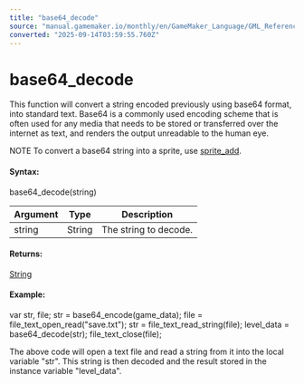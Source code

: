 ```yaml
---
title: "base64_decode"
source: "manual.gamemaker.io/monthly/en/GameMaker_Language/GML_Reference/File_Handling/Encoding_And_Hashing/base64_decode.htm"
converted: "2025-09-14T03:59:55.760Z"
---
```


# base64\_decode

This function will convert a string encoded previously using base64 format, into standard text. Base64 is a commonly used encoding scheme that is often used for any media that needs to be stored or transferred over the internet as text, and renders the output unreadable to the human eye.

NOTE To convert a base64 string into a sprite, use [sprite\_add](../../Asset_Management/Sprites/Sprite_Manipulation/sprite_add.md).

#### Syntax:

base64\_decode(string)

| Argument | Type | Description |
| --- | --- | --- |
| string | String | The string to decode. |

#### Returns:

[String](../../../GML_Overview/Data_Types.md)

#### Example:

var str, file;
str = base64\_encode(game\_data);
file = file\_text\_open\_read("save.txt");
str = file\_text\_read\_string(file); level\_data = base64\_decode(str);
file\_text\_close(file);

The above code will open a text file and read a string from it into the local variable "str". This string is then decoded and the result stored in the instance variable "level\_data".